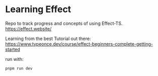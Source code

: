 # Learning Effect

Repo to track progress and concepts of using Effect-TS.
https://effect.website/

Learning from the best Tutorial out there:
https://www.typeonce.dev/course/effect-beginners-complete-getting-started

run with:
```sh
pnpm run dev
```
